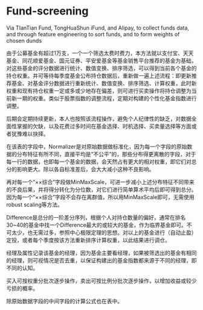 # Fund-screening
Via TIanTian Fund, TongHuaShun iFund, and Alipay, to collect funds data, and through feature engineering to sort funds, and to form weights of chosen dunds

由于公募基金有超过1万支，一个一个筛选太费时费力，本方法就以支付宝、天天基金、同花顺爱基金、国元证券、平安爱基金等基金销售平台推荐的基金为基础，对这些基金的评分数据进行统计、数值变换、排序筛选，可以得到当前各个基金的持仓权重。并可等待每季度基金公布持仓数据后，重新做一遍上述流程：即更新推荐基金、对基金评分数据进行重新统计、数值变换、排序筛选、计算权重，此时新权重和现有持仓权重一定或多或少地存在偏差，则可进行买卖操作将持仓调整为当前新一期的权重。类似于股票指数的调整流程，定期对构建的个性化基金指数进行调整。

后期会定期持续更新，本人也按照该流程操作，避免个人纪律性的缺乏，对数据全面性掌握的欠缺，以及花费过多时间在基金选择、时机选择、买卖量选择等方面或者犹豫难以抉择。

在该表的字段中，Normalizer是对原始数据做标准化，因为每一个字段的原始数据的分布特征有所不同，直接平均是“不公平”的，那些分布得更离散的字段，对于每一行的数据，也即每一个基金的数据，会天然占有更大的相对权重，即它们对总分的影响更大。除以各自标准差后，会大大减小这种不良影响。

再对每一个“××综合”字段做MinMaxScale，可进一步减小上述分布特征不同带来的不良后果，并将得分转化为分位数，对它们进行简单算术平均后即可得到总分。因为每一个“××综合”字段不会存在离群值，所以用MinMaxScale即可，无需使用robust scaling等方法。

Difference是总分的一阶差分序列，根据个人对持仓数量的偏好，通常在排名30~40的基金中找一个Difference最大的或较大的基金，作为临界基金即可。不可太少，也无需过多，参照中心极限定理的思想。对以上的基金进行（自动止盈）定投，或者每个季度按该方法重新排序计算权重，以此结果进行调仓。

经理及属性记录该基金的经理，因为基金主要看经理，如果被筛选出的基金有相同的经理，则可视情况是否去重，以保证构建出的基金指数都来源于不同的经理，即不同的认知。

买入可按权重分批次逐步操作，卖出可按比例分批次逐步操作，以增加收益或较少亏损的概率。

除原始数据字段的中间字段的计算公式也在表中。

